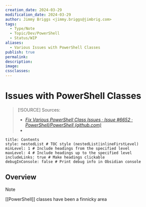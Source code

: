 ```yaml
---
creation_date: 2024-03-29
modification_date: 2024-03-29
author: Jimmy Briggs <jimmy.briggs@jimbrig.com>
tags:
  - Type/Note
  - Topic/Dev/PowerShell
  - Status/WIP
aliases:
  - Various Issues with PowerShell Classes
publish: true
permalink:
description:
image:
cssclasses:
---
```


# Issues with PowerShell Classes

> [!SOURCE] Sources:
> - *[Fix Various PowerShell Class Issues · Issue #6652 · PowerShell/PowerShell (github.com)](https://github.com/PowerShell/PowerShell/issues/6652)*
> - 

```table-of-contents
title: Contents 
style: nestedList # TOC style (nestedList|inlineFirstLevel)
minLevel: 1 # Include headings from the specified level
maxLevel: 4 # Include headings up to the specified level
includeLinks: true # Make headings clickable
debugInConsole: false # Print debug info in Obsidian console
```

## Overview

> [!NOTE]
> [[PowerShell]] classes have been a finnicky area 